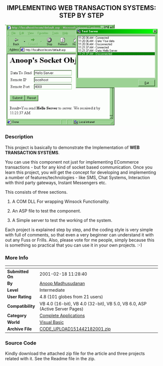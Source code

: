 ﻿<div align="center">

## IMPLEMENTING WEB TRANSACTION SYSTEMS: STEP BY STEP

<img src="PIC2001218110108155.gif">
</div>

### Description

This project is basically to demonstrate the Implementation of <b>WEB TRANSACTION SYSTEMS</b>.<p>

You can use this component not just for implementing ECommerce transactions - but for any kind of socket based communication. Once you learn this project, you will get the concept for developing and implementing a number of features/technologies - like SMS, Chat Systems, Interaction with third party gateways, Instant Messengers etc.<p>

This consists of three sections.<p>

1) A COM DLL For wrapping Winsock Functionality.<p>

2) An ASP file to test the component.<p>

3) A Simple server to test the working of the system.<p>

Each project is explained step by step, and the coding style is very simple with full of comments, so that even a very beginner can understand it with out any Fuss or Frills. Also, please vote for me people, simply because this is something so practical that you can use it in your own projects. :-)
 
### More Info
 


<span>             |<span>
---                |---
**Submitted On**   |2001-02-18 11:28:40
**By**             |[Anoop Madhusudanan](https://github.com/Planet-Source-Code/PSCIndex/blob/master/ByAuthor/anoop-madhusudanan.md)
**Level**          |Intermediate
**User Rating**    |4.8 (101 globes from 21 users)
**Compatibility**  |VB 4\.0 \(16\-bit\), VB 4\.0 \(32\-bit\), VB 5\.0, VB 6\.0, ASP \(Active Server Pages\) 
**Category**       |[Complete Applications](https://github.com/Planet-Source-Code/PSCIndex/blob/master/ByCategory/complete-applications__1-27.md)
**World**          |[Visual Basic](https://github.com/Planet-Source-Code/PSCIndex/blob/master/ByWorld/visual-basic.md)
**Archive File**   |[CODE\_UPLOAD151442182001\.zip](https://github.com/Planet-Source-Code/anoop-madhusudanan-implementing-web-transaction-systems-step-by-step__1-21117/archive/master.zip)





### Source Code

Kindly download the attached zip file for the article and three projects related with it. See the Readme file in the zip.

